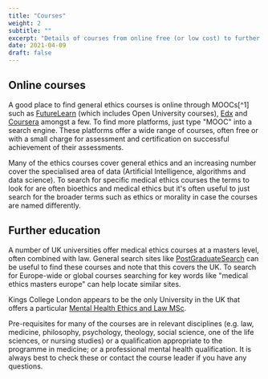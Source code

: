```yaml
---
title: "Courses"
weight: 2
subtitle: ""
excerpt: "Details of courses from online free (or low cost) to further education MA/MSc."
date: 2021-04-09
draft: false
---
```


## Online courses

A good place to find general ethics courses is online through MOOCs[^1] such as [FutureLearn](https://www.futurelearn.com/) (which includes Open University courses), [Edx](https://www.edx.org/) and [Coursera](https://www.coursera.org/) amongst a few. To find more platforms, just type "MOOC" into a search engine. These platforms offer a wide range of courses, often free or with a small charge for assessment and certification on successful achievement of their assessments. 

Many of the ethics courses cover general ethics and an increasing number cover the specialised area of data (Artificial Intelligence, algorithms and data science). To search for specific medical ethics courses the terms to look for are often bioethics and medical ethics but it's often useful to just search for the broader terms such as ethics or morality in case the courses are named differently.

## Further education

A number of UK universities offer medical ethics courses at a masters level, often combined with law. General search sites like [PostGraduateSearch](https://www.postgraduatesearch.com/pgs/search?course=medical-ethics&qualification=masters) can be useful to find these courses and note that this covers the UK. To search for Europe-wide or global courses searching for key words like "medical ethics masters europe" can help locate similar sites.

Kings College London appears to be the only University in the UK that offers a particular [Mental Health Ethics and Law MSc](https://www.kcl.ac.uk/study/postgraduate/taught-courses/mental-health-ethics-and-law-msc).

Pre-requisites for many of the courses are in relevant disciplines (e.g. law, medicine, philosophy, psychology, theology, social science, one of the life sciences, or nursing studies) or a  qualification appropriate to the programme in medicine; or a professional mental health qualification. It is always best to check these or contact the course leader if you have any questions.

